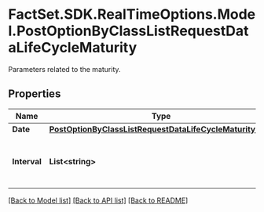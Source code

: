 # FactSet.SDK.RealTimeOptions.Model.PostOptionByClassListRequestDataLifeCycleMaturity
Parameters related to the maturity.

## Properties

Name | Type | Description | Notes
------------ | ------------- | ------------- | -------------
**Date** | [**PostOptionByClassListRequestDataLifeCycleMaturityDate**](PostOptionByClassListRequestDataLifeCycleMaturityDate.md) |  | [optional] 
**Interval** | **List&lt;string&gt;** | Restricts the maturity interval of the option. | Value | Description | | - -- | - -- | | monthly | Monthly | | weekly | Weekly | | daily | Daily | | mixed | Mixed |   | [optional] 

[[Back to Model list]](../README.md#documentation-for-models) [[Back to API list]](../README.md#documentation-for-api-endpoints) [[Back to README]](../README.md)


